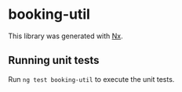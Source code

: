 # booking-util

This library was generated with [Nx](https://nx.dev).

## Running unit tests

Run `ng test booking-util` to execute the unit tests.
